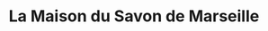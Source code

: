 ---
title: "La Maison du Savon de Marseille"
url: /la-grande-motte/la-maison-du-savon-de-marseille/
shop: Andenken
---